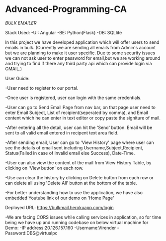 # Advanced-Programming-CA

*BULK EMAILER*

Stack Used:
-UI: Angular
-BE: Python(Flask)
-DB: SQLlite


In this project we have developed application which will offer users to send emails in bulk. 
(Currently we are sending all emails from Admin's account but we are planning to make it user specific. 
Due to some security issues we can not ask user to enter password for email,but we are working around and trying to find
if there any third party api which can provide login via GMAIL.)


User Guide:

-User need to register to our portal.

-Once user is registered, user can login with the same credentials.

-User can go to Send Email Page from nav bar, on that page user need to enter Email Subject, List of recipient(seperated by comma),
  and Email content which he can enter in text editor or copy paste the signiture of mail.
  
-After entering all the detail, user can hit the 'Send' button. Email will be sent to all valid email entered in recipent text area field.

-After sending email, User can go to 'View History' page where user can see the details of email sent including Username,Subject,Recipient,
  Status(Failed in case of invalid email else Success), Date-Time.
  
-User can also view the content of the mail from View History Table, by clicking on 'View button' on each row.

-Use can clear the history by clicking on Delete button from each row or can delete all using 'Delete All' button at the bottom of the table.

-For better understanding how to use the application, we have also embedded Youtube link of our demo on 'Home Page'


Deployed URL:
https://bulkmail.herokuapp.com/login

-We are facing CORS issues while calling services in application, so for time being we have up and running codebase on below virtual machine for Demo:
 -IP address:20.126.157.160
 -Username:Virender
 -Password:DBS@virtualpc
 
 
 
 
